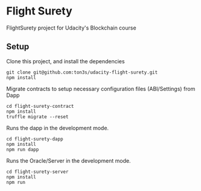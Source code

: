 # Flight Surety

FlightSurety project for Udacity's Blockchain course

## Setup

Clone this project, and install the dependencies

```
git clone git@github.com:ton3s/udacity-flight-surety.git
npm install
```

Migrate contracts to setup necessary configuration files (ABI/Settings) from Dapp

```
cd flight-surety-contract
npm install
truffle migrate --reset
```

Runs the dapp in the development mode.

```
cd flight-surety-dapp
npm install
npm run dapp
```

Runs the Oracle/Server in the development mode.

```
cd flight-surety-server
npm install
npm run
```
